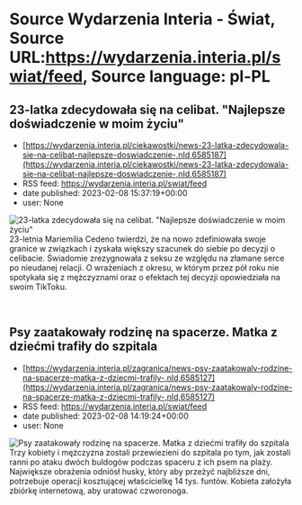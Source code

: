 # Source Wydarzenia Interia - Świat, Source URL:https://wydarzenia.interia.pl/swiat/feed, Source language: pl-PL

## 23-latka zdecydowała się na celibat. "Najlepsze doświadczenie w moim życiu"
 - [https://wydarzenia.interia.pl/ciekawostki/news-23-latka-zdecydowala-sie-na-celibat-najlepsze-doswiadczenie-,nId,6585187](https://wydarzenia.interia.pl/ciekawostki/news-23-latka-zdecydowala-sie-na-celibat-najlepsze-doswiadczenie-,nId,6585187)
 - RSS feed: https://wydarzenia.interia.pl/swiat/feed
 - date published: 2023-02-08 15:37:19+00:00
 - user: None

<p><a href="https://wydarzenia.interia.pl/ciekawostki/news-23-latka-zdecydowala-sie-na-celibat-najlepsze-doswiadczenie-,nId,6585187"><img align="left" alt="23-latka zdecydowała się na celibat. &quot;Najlepsze doświadczenie w moim życiu&quot;" src="https://i.iplsc.com/23-latka-zdecydowala-sie-na-celibat-najlepsze-doswiadczenie/000GQDYN2G6J40OE-C321.jpg" /></a>23-letnia Mariemilia Cedeno twierdzi, że na nowo zdefiniowała swoje granice w związkach i zyskała większy szacunek do siebie po decyzji o celibacie. Świadomie zrezygnowała z seksu ze względu na złamane serce po nieudanej relacji. O wrażeniach z okresu, w którym przez pół roku nie spotykała się z mężczyznami oraz o efektach tej decyzji opowiedziała na swoim TikToku.</p><br clear="all" />

## Psy zaatakowały rodzinę na spacerze. Matka z dziećmi trafiły do szpitala
 - [https://wydarzenia.interia.pl/zagranica/news-psy-zaatakowaly-rodzine-na-spacerze-matka-z-dziecmi-trafily-,nId,6585127](https://wydarzenia.interia.pl/zagranica/news-psy-zaatakowaly-rodzine-na-spacerze-matka-z-dziecmi-trafily-,nId,6585127)
 - RSS feed: https://wydarzenia.interia.pl/swiat/feed
 - date published: 2023-02-08 14:19:24+00:00
 - user: None

<p><a href="https://wydarzenia.interia.pl/zagranica/news-psy-zaatakowaly-rodzine-na-spacerze-matka-z-dziecmi-trafily-,nId,6585127"><img align="left" alt="Psy zaatakowały rodzinę na spacerze. Matka z dziećmi trafiły do szpitala" src="https://i.iplsc.com/psy-zaatakowaly-rodzine-na-spacerze-matka-z-dziecmi-trafily/000GQDEDB840NAFC-C321.jpg" /></a>Trzy kobiety i mężczyzna zostali przewiezieni do szpitala po tym, jak zostali ranni po ataku dwóch buldogów podczas spaceru z ich psem na plaży. Największe obrażenia odniósł husky, który aby przeżyć najbliższe dni, potrzebuje operacji kosztującej właścicielkę 14 tys. funtów. Kobieta założyła zbiórkę internetową, aby uratować czworonoga.</p><br clear="all" />
